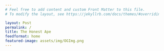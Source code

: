 ```yaml
---
# Feel free to add content and custom Front Matter to this file.
# To modify the layout, see https://jekyllrb.com/docs/themes/#overriding-theme-defaults

layout: Post
permalink: /
title: The Honest Ape
feedformat: home
featured-image: assets/img/OGImg.png
---
```


